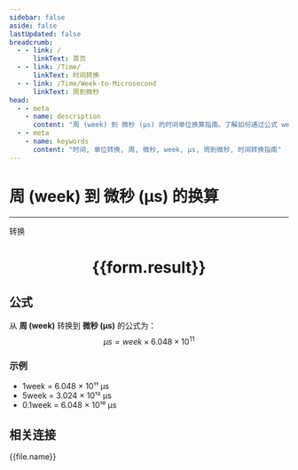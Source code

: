```yaml
---
sidebar: false
aside: false
lastUpdated: false
breadcrumb:
  - - link: /
      linkText: 首页
  - - link: /Time/
      linkText: 时间转换
  - - link: /Time/Week-to-Microsecond
      linkText: 周到微秒
head:
  - - meta
    - name: description
      content: "周 (week) 到 微秒 (μs) 的时间单位换算指南。了解如何通过公式 week × 604,800,000,000 转换为微秒。"
  - - meta
    - name: keywords
      content: "时间, 单位转换, 周, 微秒, week, μs, 周到微秒, 时间转换指南"
---
```

# 周 (week) 到 微秒 (μs) 的换算

---
<script setup>
import { onMounted, reactive, inject, ref } from 'vue'
import { NButton,NForm ,NFormItem,NInput,NInputNumber,NSelect,NCard,useMessage,NGrid ,NGi  } from 'naive-ui'
import { defineClientComponent } from 'vitepress'
import { Time } from '../../files';

const convert = inject('convert')

const form = reactive({
  number: null,
  result: '',
})

const convertHandler = () => {
  if (form.number !== null && !isNaN(form.number)) {
    const convertedValue = parseFloat(form.number) * 604800000000
    form.result = `${form.number}week = ${convertedValue.toFixed(0)}μs`
  } else {
    form.result = '请输入有效的数值。'
  }
}
</script>

<n-form size="large" :model="form">
  <n-form-item label="周 (week)">
    <n-input-number v-model:value="form.number" placeholder="输入周" style="width: 100%" />
  </n-form-item>
  <n-form-item>
    <n-button type="primary" @click="convertHandler" block>转换</n-button>
  </n-form-item>
</n-form>

<n-card  embedded :bordered="false" hoverable>
  <div  style="text-align:center">
    <h1>{{form.result}}</h1>
  </div>
</n-card>

## 公式

从 **周 (week)** 转换到 **微秒 (μs)** 的公式为：
$$ \mu s = week \times 6.048 \times 10^{11} $$

### 示例
- 1week = 6.048 × 10¹¹ μs
- 5week = 3.024 × 10¹² μs
- 0.1week = 6.048 × 10¹⁰ μs
## 相关连接
<n-grid x-gap="12" :cols="4">
  <n-gi v-for="(file, index) in Time" :key="index">
    <n-button
      text
      tag="a"
      :href="file.path"
      type="primary"
    >
      {{file.name}}
    </n-button>
  </n-gi>
</n-grid>